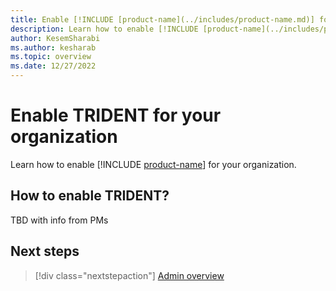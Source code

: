 ```yaml
---
title: Enable [!INCLUDE [product-name](../includes/product-name.md)] for your organization
description: Learn how to enable [!INCLUDE [product-name](../includes/product-name.md)] for your organization.
author: KesemSharabi
ms.author: kesharab
ms.topic: overview
ms.date: 12/27/2022
---
```


# Enable TRIDENT for your organization

Learn how to enable [!INCLUDE [product-name](../includes/product-name.md)] for your organization.

## How to enable TRIDENT?

TBD with info from PMs

## Next steps

>[!div class="nextstepaction"]
>[Admin overview](admin-overview.md)
